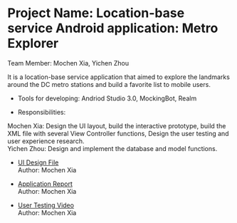 # Project Name: Location-base service Android application: Metro Explorer
Team Member: Mochen Xia, Yichen Zhou

It is a location-base service application that aimed to explore the landmarks around the DC metro stations and build a favorite list to mobile users. 

- Tools for developing: Andriod Studio 3.0, MockingBot, Realm  


- Responsibilities:  

Mochen Xia: Design the UI layout, build the interactive prototype, build the XML file with several View Controller functions, Design the user testing and user experience research.    
Yichen Zhou: Design and implement the database and model functions.  


- [UI Design File](https://drive.google.com/open?id=0B9DeFVR4K9yMTkFEeXdvMVZSdTQ)  
Author: Mochen Xia

- [Application Report](https://drive.google.com/open?id=1ZnYkeZ3XKdLM4L23OvQrDq3PR6wPhlkZ)  
Author: Mochen Xia

- [User Testing Video](https://www.youtube.com/watch?v=GcepWeGLdLA&t=18s)  
Author: Mochen Xia
